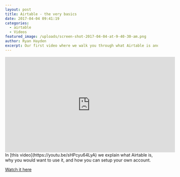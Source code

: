 ```yaml
---
layout: post
title: Airtable - the very basics
date: 2017-04-04 09:41:19
categories:
  - airtable
  - Videos
featured_image: /uploads/screen-shot-2017-04-04-at-9-40-30-am.png
author: Ryan Hayden
excerpt: Our first video where we walk you through what Airtable is and what it does.
---
```



<iframe width="560" height="315" src="https://www.youtube.com/embed/sHPcyu64LyA" frameborder="0" allowfullscreen=""></iframe>
<br>
In [this video](https://youtu.be/sHPcyu64LyA) we explain what Airtable is, why you would want to use it, and how you can setup your own account.

[Watch it here](https://youtu.be/sHPcyu64LyA)